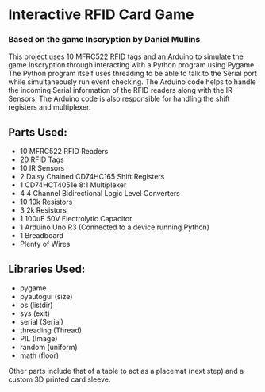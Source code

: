 # Interactive RFID Card Game
### Based on the game Inscryption by Daniel Mullins
This project uses 10 MFRC522 RFID tags and an Arduino to simulate the game Inscryption through interacting with a Python program using Pygame. 
The Python program itself uses threading to be able to talk to the Serial port while simultaneously run event checking. The Arduino code helps to handle the incoming Serial information of the RFID readers along with the IR Sensors. The Arduino code is also responsible for handling the shift registers and multiplexer. 

## Parts Used:
* 10  MFRC522 RFID Readers
* 20  RFID Tags
* 10  IR Sensors
* 2   Daisy Chained CD74HC165 Shift Registers
* 1   CD74HCT4051e 8:1 Multiplexer
* 4   4 Channel Bidirectional Logic Level Converters
* 10  10k Resistors
* 3   2k Resistors
* 1   100uF 50V Electrolytic Capacitor
* 1   Arduino Uno R3 (Connected to a device running Python)
* 1   Breadboard
* Plenty of Wires

## Libraries Used:
* pygame
* pyautogui (size)
* os (listdir)
* sys (exit)
* serial (Serial)
* threading (Thread)
* PIL (Image)
* random (uniform)
* math (floor)

Other parts include that of a table to act as a placemat (next step) and a custom 3D printed card sleeve. 
